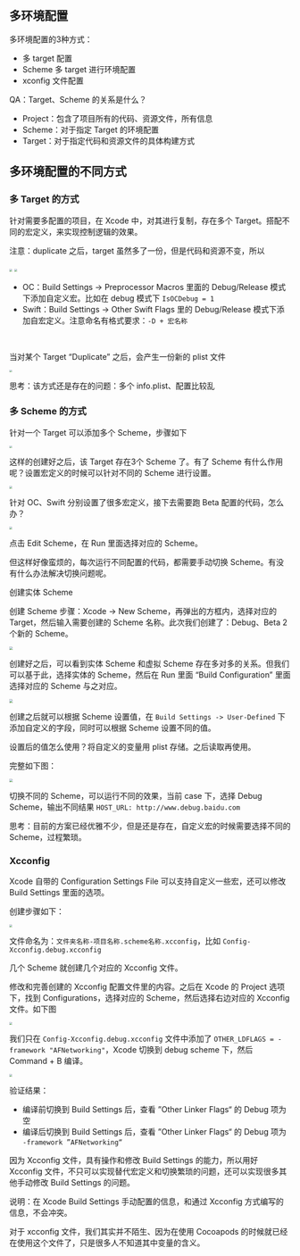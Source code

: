 

## 多环境配置
多环境配置的3种方式：
- 多 target 配置
- Scheme 多 target 进行环境配置
- xconfig 文件配置

QA：Target、Scheme 的关系是什么？
- Project：包含了项目所有的代码、资源文件，所有信息
- Scheme：对于指定 Target 的环境配置
- Target：对于指定代码和资源文件的具体构建方式



##  多环境配置的不同方式

### 多 Target 的方式

针对需要多配置的项目，在 Xcode 中，对其进行复制，存在多个 Target。搭配不同的宏定义，来实现控制逻辑的效果。

注意：duplicate 之后，target 虽然多了一份，但是代码和资源不变，所以

<img src="./../assets/MultipleTargetProjectConfig.png" style="zoom:30%" />



<img src="./../assets/XcodeMacroSupportedWithOCAndSwift.png" style="zoom:30%" />



- OC：Build Settings -> Preprocessor Macros 里面的 Debug/Release 模式下添加自定义宏。比如在 debug 模式下 `IsOCDebug = 1` 
- Swift：Build Settings -> Other Swift Flags 里的 Debug/Release 模式下添加自宏定义。注意命名有格式要求：`-D + 宏名称`

​	



当对某个 Target “Duplicate” 之后，会产生一份新的 plist 文件

<img src="./../assets/MultiplePListAfterDuplicateTarget.png" style="zoom:30%" />





思考：该方式还是存在的问题：多个 info.plist、配置比较乱



### 多 Scheme 的方式

针对一个 Target 可以添加多个 Scheme，步骤如下

<img src="./../assets/XcodeAddScheme.png" style="zoom:30%" />



这样的创建好之后，该 Target 存在3个 Scheme 了。有了 Scheme 有什么作用呢？设置宏定义的时候可以针对不同的 Scheme 进行设置。

<img src="./../assets/AddMacroForDifferentScheme.png" style="zoom:30%" />



针对 OC、Swift 分别设置了很多宏定义，接下去需要跑 Beta 配置的代码，怎么办？

<img src="./../assets/XcodeSwitchSchemeManually.png" style="zoom:30%" />

点击 Edit Scheme，在 Run 里面选择对应的 Scheme。

但这样好像蛮烦的，每次运行不同配置的代码，都需要手动切换 Scheme。有没有什么办法解决切换问题呢。



创建实体 Scheme

创建 Scheme 步骤：Xcode -> New Scheme，再弹出的方框内，选择对应的 Target，然后输入需要创建的 Scheme 名称。此次我们创建了：Debug、Beta 2个新的 Scheme。

<img src="./../assets/XcodeCreateScheme.png" style="zoom:40%" />



创建好之后，可以看到实体 Scheme 和虚拟 Scheme 存在多对多的关系。但我们可以基于此，选择实体的 Scheme，然后在 Run 里面 “Build Configuration” 里面选择对应的 Scheme 与之对应。

<img src="./../assets/XcodeSchemeMatchWithConfigScheme.png" style="zoom:40%" />



创建之后就可以根据 Scheme 设置值，在 `Build Settings -> User-Defined` 下添加自定义的字段，同时可以根据 Scheme 设置不同的值。

设置后的值怎么使用？将自定义的变量用 plist 存储。之后读取再使用。

完整如下图：

<img src="./../assets/SetValueUseDifferentSchemeAndUseViaPlist.png" style="zoom:40%" />



切换不同的 Scheme，可以运行不同的效果，当前 case 下，选择 Debug Scheme，输出不同结果 `HOST_URL: http://www.debug.baidu.com`



思考：目前的方案已经优雅不少，但是还是存在，自定义宏的时候需要选择不同的 Scheme，过程繁琐。



### Xcconfig

Xcode 自带的  Configuration Settings File 可以支持自定义一些宏，还可以修改 Build Settings 里面的选项。

创建步骤如下：

<img src="./../assets/XcodeCreateXCConfig.png" style="zoom:30%" />

文件命名为：`文件夹名称-项目名称.scheme名称.xcconfig`，比如 `Config-Xcconfig.debug.xcconfig`

几个 Scheme 就创建几个对应的 Xcconfig 文件。



修改和完善创建的 Xcconfig 配置文件里的内容。之后在 Xcode 的 Project 选项下，找到 Configurations，选择对应的 Scheme，然后选择右边对应的 Xcconfig 文件。如下图

<img src="./../assets/XcodeSpecifySchemeWithConfig.png" style="zoom:30%" />



我们只在 `Config-Xcconfig.debug.xcconfig` 文件中添加了 `OTHER_LDFLAGS = -framework "AFNetworking"`，Xcode 切换到 debug scheme 下，然后 Command + B 编译。

<img src="./../assets/XcodeDebugXcconfigSpecifyLDLinkFlags.png" style="zoom:30%" />

验证结果：

- 编译前切换到 Build Settings 后，查看 ”Other Linker Flags“ 的 Debug 项为空
- 编译后切换到 Build Settings 后，查看 ”Other Linker Flags“ 的 Debug 项为 `-framework ”AFNetworking“`

因为 Xcconfig 文件，具有操作和修改 Build Settings 的能力，所以用好 Xcconfig 文件，不只可以实现替代宏定义和切换繁琐的问题，还可以实现很多其他手动修改 Build Settings 的问题。



说明：在 Xcode Build Settings 手动配置的信息，和通过 Xcconfig 方式编写的信息，不会冲突。

对于 xcconfig 文件，我们其实并不陌生、因为在使用 Cocoapods 的时候就已经在使用这个文件了，只是很多人不知道其中变量的含义。